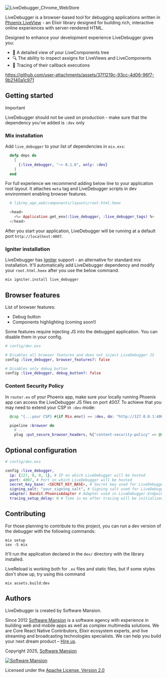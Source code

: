 ![LiveDebugger_Chrome_WebStore](https://github.com/user-attachments/assets/cf9aee3b-58ab-4c45-8a43-d73182cb3e02)


LiveDebugger is a browser-based tool for debugging applications written in [Phoenix LiveView](https://github.com/phoenixframework/phoenix_live_view) - an Elixir library designed for building rich, interactive online experiences with server-rendered HTML.

Designed to enhance your development experience LiveDebugger gives you:

- :deciduous_tree: A detailed view of your LiveComponents tree
- :mag: The ability to inspect assigns for LiveViews and LiveComponents
- :link: Tracing of their callback executions

https://github.com/user-attachments/assets/37f1219c-93cc-4d06-96f7-9b2140a1c971

## Getting started
> [!IMPORTANT]  
> LiveDebugger should not be used on production - make sure that the dependency you've added is `:dev` only

### Mix installation

Add `live_debugger` to your list of dependencies in `mix.exs`:

```elixir
  defp deps do
    [
      {:live_debugger, "~> 0.1.6", only: :dev}
    ]
  end
```

For full experience we recommend adding below line to your application root layout. It attaches `meta` tag and LiveDebugger scripts in dev environment enabling browser features.

```elixir
  # lib/my_app_web/components/layouts/root.html.heex

  <head>
    <%= Application.get_env(:live_debugger, :live_debugger_tags) %>
  </head>
```

After you start your application, LiveDebugger will be running at a default port `http://localhost:4007`.

### Igniter installation

LiveDebugger has [Igniter](https://github.com/ash-project/igniter) support - an alternative for standard mix installation. It'll automatically add LiveDebugger dependency and modify your `root.html.heex` after you use the below command.

```bash
mix igniter.install live_debugger
```

## Browser features

List of browser features:

- Debug button
- Components highlighting (coming soon!)

Some features require injecting JS into the debugged application. You can disable them in your config.

```elixir
# config/dev.exs

# Disables all browser features and does not inject LiveDebugger JS
config :live_debugger, browser_features?: false

# Disables only debug button
config :live_debugger, debug_button?: false
```

### Content Security Policy

In `router.ex` of your Phoenix app, make sure your locally running Phoenix app can access the LiveDebugger JS files on port 4007. To achieve that you may need to extend your CSP in `:dev` mode:

```elixir
  @csp "{...your CSP} #{if Mix.env() == :dev, do: "http://127.0.0.1:4007"}"

  pipeline :browser do
    # ...
    plug :put_secure_browser_headers, %{"content-security-policy" => @csp}
```

## Optional configuration

```elixir
# config/dev.exs

config :live_debugger,
  ip: {127, 0, 0, 1}, # IP on which LiveDebugger will be hosted
  port: 4007, # Port on which LiveDebugger will be hosted
  secret_key_base: <SECRET_KEY_BASE>, # Secret key used for LiveDebugger.Endpoint
  signing_salt: "your_signing_salt", # Signing salt used for LiveDebugger.Endpoint
  adapter: Bandit.PhoenixAdapter # Adapter used in LiveDebugger.Endpoint
  tracing_setup_delay: 0 # Time in ms after tracing will be initialized. Useful in case multi-nodes envs
```

## Contributing

For those planning to contribute to this project, you can run a dev version of the debugger with the following commands:

```console
mix setup
iex -S mix
```

It'll run the application declared in the `dev/` directory with the library installed.

LiveReload is working both for `.ex` files and static files, but if some styles don't show up, try using this command

```console
mix assets.build:dev
```

## Authors

LiveDebugger is created by Software Mansion.

Since 2012 [Software Mansion](https://swmansion.com/?utm_source=git&utm_medium=readme&utm_campaign=livedebugger) is a software agency with experience in building web and mobile apps as well as complex multimedia solutions. We are Core React Native Contributors, Elixir ecosystem experts, and live streaming and broadcasting technologies specialists. We can help you build your next dream product – [Hire us](https://swmansion.com/contact/projects).

Copyright 2025, [Software Mansion](https://swmansion.com/?utm_source=git&utm_medium=readme&utm_campaign=livedebugger)

[![Software Mansion](https://logo.swmansion.com/logo?color=white&variant=desktop&width=200&tag=livedebugger-github)](https://swmansion.com/?utm_source=git&utm_medium=readme&utm_campaign=livedebugger)

Licensed under the [Apache License, Version 2.0](LICENSE)
